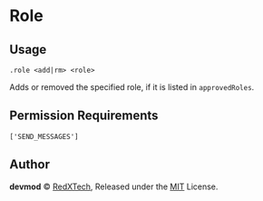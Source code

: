 # Role

## Usage
`.role <add|rm> <role>`

Adds or removed the specified role, if it is listed in `approvedRoles`.

## Permission Requirements
`['SEND_MESSAGES']`

## Author
**devmod** © [RedXTech](https://github.com/redxtech), Released under the [MIT](../LICENSE.md) License.
